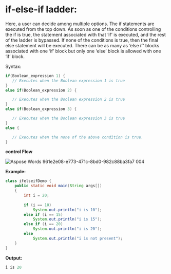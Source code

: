 

# if-else-if ladder: 

Here, a user can decide among multiple options. The if statements are executed from the top down. As soon as one of the conditions controlling the if is true, the statement associated with that ‘if’ is executed, and the rest of the ladder is bypassed. If none of the conditions is true, then the final else statement will be executed. There can be as many as ‘else if’ blocks associated with one ‘if’ block but only one ‘else’ block is allowed with one ‘if’ block.

Syntax:
~~~java
if(Boolean_expression 1) {
   // Executes when the Boolean expression 1 is true
}
else if(Boolean_expression 2) {

   // Executes when the Boolean expression 2 is true
}
else if(Boolean_expression 3) {

   // Executes when the Boolean expression 3 is true
}
else {

   // Executes when the none of the above condition is true.
}
~~~
**control Flow**


![Aspose Words 961e2e08-e773-471c-8bd0-982c88ba3fa7 004](https://github.com/rhushikesh2000/Java_tutorial/assets/124034778/eb2814b6-0dac-43f3-ad4b-6922bafc0846)

**Example:**
~~~java
class ifelseifDemo {
    public static void main(String args[])
    {
        int i = 20;
 
        if (i == 10)
            System.out.println("i is 10");
        else if (i == 15)
            System.out.println("i is 15");
        else if (i == 20)
            System.out.println("i is 20");
        else
            System.out.println("i is not present");
    }
}
~~~
**Output:**
~~~java
i is 20
~~~
